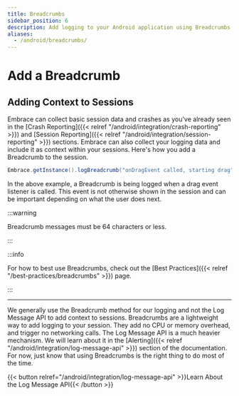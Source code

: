 ```yaml
---
title: Breadcrumbs
sidebar_position: 6
description: Add logging to your Android application using Breadcrumbs with the Embrace SDK
aliases:
  - /android/breadcrumbs/
---
```

# Add a Breadcrumb

## Adding Context to Sessions

Embrace can collect basic session data and crashes as you've already seen in the [Crash Reporting]({{< relref "/android/integration/crash-reporting" >}}) and [Session Reporting]({{< relref "/android/integration/session-reporting" >}}) sections.
Embrace can also collect your logging data and include it as context within your sessions.
Here's how you add a Breadcrumb to the session.

```java
Embrace.getInstance().logBreadcrumb("onDragEvent called, starting drag");
```

In the above example, a Breadcrumb is being logged when a drag event listener is called.
This event is not otherwise shown in the session and can be important depending on what the user does next.

:::warning

Breadcrumb messages must be 64 characters or less.

:::

:::info

For how to best use Breadcrumbs, check out the [Best Practices]({{< relref "/best-practices/breadcrumbs" >}}) page. 

:::

---

We generally use the Breadcrumb method for our logging and not the Log Message API to add context to sessions.
Breadcrumbs are a lightweight way to add logging to your session. They add no CPU or memory overhead, and trigger no networking calls.
The Log Message API is a much heavier mechanism. We will learn about it in the [Alerting]({{< relref "/android/integration/log-message-api" >}}) section of the documentation.
For now, just know that using Breadcrumbs is the right thing to do most of the time.

{{< button relref="/android/integration/log-message-api" >}}Learn About the Log Message API{{< /button >}}
